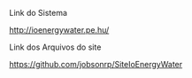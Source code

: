 Link do Sistema

http://ioenergywater.pe.hu/

Link dos Arquivos do site

https://github.com/jobsonrp/SiteIoEnergyWater
